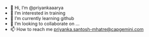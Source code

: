 - 👋 Hi, I’m @priyankaaarya
- 👀 I’m interested in training
- 🌱 I’m currently learning github
- 💞️ I’m looking to collaborate on ...
- 📫 How to reach me priyanka.santosh-mhatre@capgemini.com

<!---
priyankaaarya/priyankaaarya is a ✨ special ✨ repository because its `README.md` (this file) appears on your GitHub profile.
You can click the Preview link to take a look at your changes.
--->

